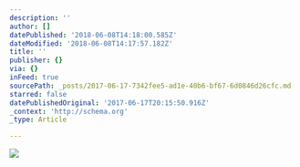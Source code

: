 ```yaml
---
description: ''
author: []
datePublished: '2018-06-08T14:18:00.585Z'
dateModified: '2018-06-08T14:17:57.182Z'
title: ''
publisher: {}
via: {}
inFeed: true
sourcePath: _posts/2017-06-17-7342fee5-ad1e-40b6-bf67-6d0846d26cfc.md
starred: false
datePublishedOriginal: '2017-06-17T20:15:50.916Z'
_context: 'http://schema.org'
_type: Article

---
```

![](https://the-grid-user-content.s3-us-west-2.amazonaws.com/0f7968e2-7cb1-4387-b4af-c5228e01104f.jpg)